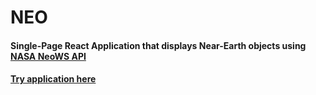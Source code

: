 # NEO

#### Single-Page React Application that displays Near-Earth objects using [NASA NeoWS API](https://api.nasa.gov/api.html#NeoWS)

#### [Try application here](https://fmurry.github.io/neo/)